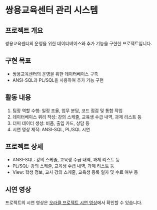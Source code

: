# 쌍용교육센터 관리 시스템

## 프로젝트 개요
쌍용교육센터의 운영을 위한 데이터베이스와 추가 기능을 구현한 프로젝트입니다.

## 구현 목표
- 쌍용교육센터의 운영을 위한 데이터베이스 구축
- ANSI-SQL과 PL/SQL을 사용하여 추가 기능 구현

## 활동 내용
1. 팀장 역할 수행: 일정 조율, 업무 분담, 코드 점검 및 통합 작업
2. 데이터베이스 쿼리 작성: 강의 스케줄, 교육생 수급 내역, 과제 리스트 등
3. 더미 데이터 생성: 비품, 출입 카드, 상담 등
4. 시연 영상 제작: ANSI-SQL, PL/SQL 시연

## 프로젝트 상세
- ANSI-SQL: 강의 스케줄, 교육생 수급 내역, 과제 리스트 등
- PL/SQL: 강의 스케줄, 교육생 수급 내역, 과제 리스트 등
- View: 학생 정보, 교사 강의 스케줄, 교육생 등록 일자 및 수료 여부 등

## 시연 영상
프로젝트의 시연 영상은 [오라클 프로젝트 시연 영상](https://youtu.be/q5Xrr9mTSqY?si=TuapJbiG8PxruEbO)에서 확인할 수 있습니다.
